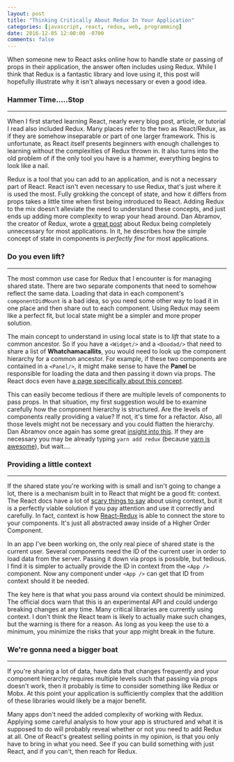 ```yaml
---
layout: post
title: "Thinking Critically About Redux In Your Application"
categories: [javascript, react, redux, web, programming]
date: 2016-12-05 12:00:00 -0700
comments: false
---
```

When someone new to React asks online how to handle state or passing of props in 
their application, the answer often includes using Redux. While I
think that Redux is a fantastic library and love using it, this post will hopefully illustrate 
why it isn't always necessary or even a good idea.

### Hammer Time.....Stop
---
When I first started learning React, nearly every blog post, article, or tutorial I read
also included Redux. Many places refer to the two as React/Redux, as if they are somehow
inseparable or part of one larger framework. This is unfortunate, as React itself presents
beginners with enough challenges to learning without the complexities of Redux thrown in.
It also turns into the old problem of if the only tool you have is a hammer, everything
begins to look like a nail.

Redux is a tool that you can add to an application, and is not a necessary part of React. React
isn't even necessary to use Redux, that's just where it is used the most. Fully
grokking the concept of state, and how it differs from props takes a little time when first
being introduced to React. Adding Redux to the mix doesn't alleviate the need to understand
these concepts, and just ends up adding more complexity to wrap your head around. Dan Abramov, the 
creator of Redux, wrote a [great post](https://medium.com/@dan_abramov/you-might-not-need-redux-be46360cf367#.u4inwzlbh) 
about Redux being completely unnecessary for most applications. In it, he describes how
the simple concept of state in components is *perfectly fine* for most applications. 

### Do you even lift?
---
The most common use case for Redux that I encounter is for managing shared state. There are two
separate components that need to somehow reflect the same data. Loading that data in each
component's `componentDidMount` is a bad idea, so you need some other way to load it in one place and 
then share out to each component. Using Redux may seem like a perfect fit, but local state
might be a simpler and more proper solution.

The main concept to understand in using local state is to *lift* that state to a common
ancestor. So if you have a `<Widget/>` and a `<Doodad/>` that need to share a list of
**Whatchamacallits**, you would need to look up the component hierarchy for a common 
ancestor. For example, if these two components are contained in a `<Panel/>`,
it might make sense to have the **Panel** be responsible for loading the data and then
passing it down via props. The React docs even have 
[a page specifically about this concept](https://facebook.github.io/react/docs/lifting-state-up.html).

This can easily become tedious if there are multiple levels of components to pass props. In that situation, my first suggestion would be to 
examine carefully how the component hierarchy is structured. Are the levels
of components really providing a value? If not, it's time for a refactor. Also, all those levels
might not be necessary and you could flatten the hierarchy. Dan Abramov once again has some great [insight into this](https://www.reddit.com/r/reactjs/comments/5lbp9a/how_to_update_state_in_parents_parent/dbur5os/).
If they are necessary you may be already typing `yarn add redux` (because [yarn is awesome](https://yarnpkg.com)),
but wait....

### Providing a little context
---
If the shared state you're working with is small and isn't going to change a lot, there
is a mechanism built in to React that might be a good fit: context. The React docs 
have a lot of [scary things to say](https://facebook.github.io/react/docs/context.html)
about using context, but it is a perfectly viable solution if you pay attention and use
it correctly and carefully. In fact, context is how [React-Redux](https://github.com/reactjs/react-redux)
is able to connect the store to your components. It's just all abstracted away inside of 
a Higher Order Component.

In an app I've been working on, the only real piece of shared state is the current user.
Several components need the ID of the current user in order to load data from the server.
Passing it down via props is possible, but tedious. I find it is simpler to actually provide the ID in context
from the `<App />` component. Now any component under `<App />` can get that ID from context
should it be needed. 

The key here is that what you pass around via context should be minimized. The official docs
warn that this is an experimental API and could undergo breaking changes at any time. Many
critical libraries are currently using context.  I don't think the React team is likely to 
actually make such changes, but the warning is there for a reason. As long as you keep the use
to a minimum, you minimize the risks that your app might break in the future.

### We're gonna need a bigger boat
---
If you're sharing a lot of data, have data that changes frequently and your component
hierarchy requires multiple levels such that passing via props doesn't work, then it 
probably is time to consider something like Redux or Mobx. At this point your application
is sufficiently complex that the addition of these libraries would likely be a major 
benefit. 

Many apps don't need the added complexity of working
with Redux. Applying some careful analysis to how your app is structured and what it is
supposed to do will probably reveal whether or not you need to add Redux at all. One of 
React's greatest selling points in my opinion, is that you only have to bring in what you
need. See if you can build something with just React, and if you can't, then reach for
Redux.